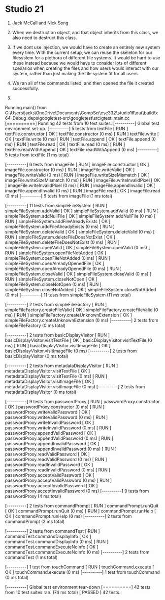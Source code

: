 # Studio 21

1. Jack McCall and Nick Song

2. When we destruct an object, and that object inherits from this class, we also need to destruct this class.

3. If we dont use injection, we would have to create an entirely new system every time. With the current setup, we can reuse the skeleton for our filesystem for a plethora of different file systems. It would be hard to use these instead because we would have to consider lots of different scenarios when creating the files and how users would interact with our system, rather than just making the file system fit for all users.

4. We ran all of the commands listed, and then opened the file it created successfully.

5. 
Running main() from C:\Users\jacks\OneDrive\Documents\CompSci\cse332\studio16\out\build\x64-Debug\_deps\googletest-src\googletest\src\gtest_main.cc
[==========] Running 42 tests from 10 test suites.
[----------] Global test environment set-up.
[----------] 5 tests from textFile
[ RUN      ] textFile.constructor
[       OK ] textFile.constructor (0 ms)
[ RUN      ] textFile.write
[       OK ] textFile.write (0 ms)
[ RUN      ] textFile.append
[       OK ] textFile.append (0 ms)
[ RUN      ] textFile.read
[       OK ] textFile.read (0 ms)
[ RUN      ] textFile.readWithAppend
[       OK ] textFile.readWithAppend (0 ms)
[----------] 5 tests from textFile (1 ms total)

[----------] 6 tests from imageFile
[ RUN      ] imageFile.constructor
[       OK ] imageFile.constructor (0 ms)
[ RUN      ] imageFile.writeValid
[       OK ] imageFile.writeValid (0 ms)
[ RUN      ] imageFile.writeSizeMismatch
[       OK ] imageFile.writeSizeMismatch (0 ms)
[ RUN      ] imageFile.writeInvalidPixel
[       OK ] imageFile.writeInvalidPixel (0 ms)
[ RUN      ] imageFile.appendInvalid
[       OK ] imageFile.appendInvalid (0 ms)
[ RUN      ] imageFile.read
[       OK ] imageFile.read (0 ms)
[----------] 6 tests from imageFile (1 ms total)

[----------] 11 tests from simpleFileSystem
[ RUN      ] simpleFileSystem.addValid
[       OK ] simpleFileSystem.addValid (0 ms)
[ RUN      ] simpleFileSystem.addNullFile
[       OK ] simpleFileSystem.addNullFile (0 ms)
[ RUN      ] simpleFileSystem.addFileAlreadyExists
[       OK ] simpleFileSystem.addFileAlreadyExists (0 ms)
[ RUN      ] simpleFileSystem.deleteValid
[       OK ] simpleFileSystem.deleteValid (0 ms)
[ RUN      ] simpleFileSystem.deleteFileDoesNotExist
[       OK ] simpleFileSystem.deleteFileDoesNotExist (0 ms)
[ RUN      ] simpleFileSystem.openValid
[       OK ] simpleFileSystem.openValid (0 ms)
[ RUN      ] simpleFileSystem.openFileNotAdded
[       OK ] simpleFileSystem.openFileNotAdded (0 ms)
[ RUN      ] simpleFileSystem.openAlreadyOpenedFile
[       OK ] simpleFileSystem.openAlreadyOpenedFile (0 ms)
[ RUN      ] simpleFileSystem.closeValid
[       OK ] simpleFileSystem.closeValid (0 ms)
[ RUN      ] simpleFileSystem.closeNotOpen
[       OK ] simpleFileSystem.closeNotOpen (0 ms)
[ RUN      ] simpleFileSystem.closeNotAdded
[       OK ] simpleFileSystem.closeNotAdded (0 ms)
[----------] 11 tests from simpleFileSystem (11 ms total)

[----------] 2 tests from simpleFileFactory
[ RUN      ] simpleFileFactory.createFileValid
[       OK ] simpleFileFactory.createFileValid (0 ms)
[ RUN      ] simpleFileFactory.createUnknownExtension
[       OK ] simpleFileFactory.createUnknownExtension (0 ms)
[----------] 2 tests from simpleFileFactory (0 ms total)

[----------] 2 tests from basicDisplayVisitor
[ RUN      ] basicDisplayVisitor.visitTextFile
[       OK ] basicDisplayVisitor.visitTextFile (0 ms)
[ RUN      ] basicDisplayVisitor.visitImageFile
[       OK ] basicDisplayVisitor.visitImageFile (0 ms)
[----------] 2 tests from basicDisplayVisitor (0 ms total)

[----------] 2 tests from metadataDisplayVisitor
[ RUN      ] metadataDisplayVisitor.visitTextFile
[       OK ] metadataDisplayVisitor.visitTextFile (0 ms)
[ RUN      ] metadataDisplayVisitor.visitImageFile
[       OK ] metadataDisplayVisitor.visitImageFile (0 ms)
[----------] 2 tests from metadataDisplayVisitor (0 ms total)

[----------] 9 tests from passwordProxy
[ RUN      ] passwordProxy.constructor
[       OK ] passwordProxy.constructor (0 ms)
[ RUN      ] passwordProxy.writeValidPassword
[       OK ] passwordProxy.writeValidPassword (0 ms)
[ RUN      ] passwordProxy.writeInvalidPassword
[       OK ] passwordProxy.writeInvalidPassword (0 ms)
[ RUN      ] passwordProxy.appendValidPassword
[       OK ] passwordProxy.appendValidPassword (0 ms)
[ RUN      ] passwordProxy.appendInvalidPassword
[       OK ] passwordProxy.appendInvalidPassword (0 ms)
[ RUN      ] passwordProxy.readValidPassword
[       OK ] passwordProxy.readValidPassword (0 ms)
[ RUN      ] passwordProxy.readInvalidPassword
[       OK ] passwordProxy.readInvalidPassword (0 ms)
[ RUN      ] passwordProxy.acceptValidPassword
[       OK ] passwordProxy.acceptValidPassword (0 ms)
[ RUN      ] passwordProxy.acceptInvalidPassword
[       OK ] passwordProxy.acceptInvalidPassword (0 ms)
[----------] 9 tests from passwordProxy (4 ms total)

[----------] 2 tests from commandPrompt
[ RUN      ] commandPrompt.runQuit
[       OK ] commandPrompt.runQuit (0 ms)
[ RUN      ] commandPrompt.runHelp
[       OK ] commandPrompt.runHelp (0 ms)
[----------] 2 tests from commandPrompt (2 ms total)

[----------] 2 tests from commandTest
[ RUN      ] commandTest.commandDisplayInfo
[       OK ] commandTest.commandDisplayInfo (0 ms)
[ RUN      ] commandTest.commandExecuteNoInfo
[       OK ] commandTest.commandExecuteNoInfo (0 ms)
[----------] 2 tests from commandTest (1 ms total)

[----------] 1 test from touchCommand
[ RUN      ] touchCommand.execute
[       OK ] touchCommand.execute (0 ms)
[----------] 1 test from touchCommand (0 ms total)

[----------] Global test environment tear-down
[==========] 42 tests from 10 test suites ran. (74 ms total)
[  PASSED  ] 42 tests.